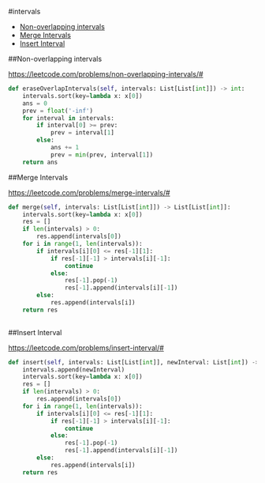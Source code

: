 #intervals

+ [Non-overlapping intervals](#non-overlapping-intervals)
+ [Merge Intervals](#merge-intervals)
+ [Insert Interval](#insert-interval)


##Non-overlapping intervals

https://leetcode.com/problems/non-overlapping-intervals/# 

```python
def eraseOverlapIntervals(self, intervals: List[List[int]]) -> int:
    intervals.sort(key=lambda x: x[0])
    ans = 0
    prev = float('-inf')
    for interval in intervals:
        if interval[0] >= prev:
            prev = interval[1]
        else:
            ans += 1
            prev = min(prev, interval[1])
    return ans

```

##Merge Intervals

https://leetcode.com/problems/merge-intervals/#

```python
def merge(self, intervals: List[List[int]]) -> List[List[int]]:
    intervals.sort(key=lambda x: x[0])
    res = []
    if len(intervals) > 0:
        res.append(intervals[0])
    for i in range(1, len(intervals)):
        if intervals[i][0] <= res[-1][1]:
            if res[-1][-1] > intervals[i][-1]:
                continue
            else:
                res[-1].pop(-1)
                res[-1].append(intervals[i][-1])
        else:
            res.append(intervals[i])
    return res
    
```

##Insert Interval

https://leetcode.com/problems/insert-interval/#

```python
def insert(self, intervals: List[List[int]], newInterval: List[int]) -> List[List[int]]:
    intervals.append(newInterval)
    intervals.sort(key=lambda x: x[0])
    res = []
    if len(intervals) > 0:
        res.append(intervals[0])
    for i in range(1, len(intervals)):
        if intervals[i][0] <= res[-1][1]:
            if res[-1][-1] > intervals[i][-1]:
                continue
            else:
                res[-1].pop(-1)
                res[-1].append(intervals[i][-1])
        else:
            res.append(intervals[i])
    return res

```